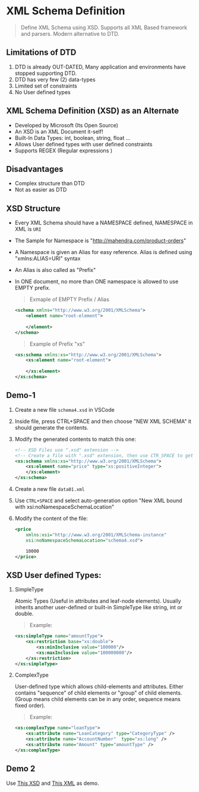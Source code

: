 # XML Schema Definition

> Define XML Schema using XSD. Supports all XML Based framework and parsers. Modern alternative to DTD.

## Limitations of DTD

1. DTD is already OUT-DATED, Many application and environments have stopped supporting DTD.
2. DTD has very few (2) data-types
3. Limited set of constraints
4. No User defined types

## XML Schema Definition (XSD) as an Alternate
*   Developed by Microsoft (Its Open Source)
*   An XSD is an XML Document it-self!
*   Built-In Data Types: int, boolean, string, float ... 
*   Allows User defined types with user defined constraints
*   Supports REGEX (Regular expressions )

## Disadvantages
*   Complex structure than DTD
*   Not as easier as DTD


## XSD Structure

- Every XML Schema should have a NAMESPACE defined, NAMESPACE in XML is `URI`
- The Sample for Namespace is "http://mahendra.com/product-orders"
- A Namespace is given an Alias for easy reference. Alias is defined using "xmlns:ALIAS=URI" syntax
- An Alias is also called as "Prefix"
- In ONE document, no more than ONE namespace is allowed to use EMPTY prefix.

    > Exmaple of EMPTY Prefix / Alias

    ```xml
    <schema xmlns="http://www.w3.org/2001/XMLSchema">
        <element name="root-element">
            
        </element>
    </schema>
    ```

    > Example of Prefix "xs"

    ```xml
    <xs:schema xmlns:xs="http://www.w3.org/2001/XMLSchema">
        <xs:element name="root-element">
            
        </xs:element>
    </xs:schema>
    ```

## Demo-1 

1.  Create a new file `schema4.xsd` in VSCode
2.  Inside file, press CTRL+SPACE and then choose "NEW XML SCHEMA" it should generate the contents.
3.  Modify the generated contents to match this one:

    ```xml
    <!-- XSD Files use ".xsd" extension -->
    <!-- Create a file with ".xsd" extension, then use CTR_SPACE to get auto-generation options: "New XML Schema" -->
    <xs:schema xmlns:xs="http://www.w3.org/2001/XMLSchema">
        <xs:element name="price" type="xs:positiveInteger">
        </xs:element>
    </xs:schema>
    ```

4.  Create a new file `data01.xml`
5.  Use `CTRL+SPACE` and select auto-generation option "New XML bound with xsi:noNamespaceSchemaLocation"
6.  Modify the content of the file:

    ```xml
    <price
        xmlns:xsi="http://www.w3.org/2001/XMLSchema-instance"
        xsi:noNamespaceSchemaLocation="schema4.xsd">

        10000
    </price>
    ```

## XSD User defined Types:

1.  SimpleType

    Atomic Types (Useful in attributes and leaf-node elements). Usually inherits another user-defined or built-in SimpleType like string, int or double.

    > Example:
    ```xml
    <xs:simpleType name="amountType">
        <xs:restriction base="xs:double">
            <xs:minInclusive value="100000"/>
            <xs:maxInclusive value="100000000"/>
        </xs:restriction>
    </xs:simpleType>
    ```

2.  ComplexType

    User-defined type which allows child-elements and attributes. Either contains "sequence" of child elements or "group" of child elements. (Group means child elements can be in any order, sequence means fixed order).

    > Example:
    ```xml
    <xs:complexType name="loanType">
        <xs:attribute name="LoanCategory" type="CategoryType" />
        <xs:attribute name="AccountNumber"  type="xs:long" />
        <xs:attribute name="Amount" type="amountType" />
    </xs:complexType>
    ```

## Demo 2 
Use [This XSD](./loan.xsd) and [This XML](./loan.xml) as demo.
